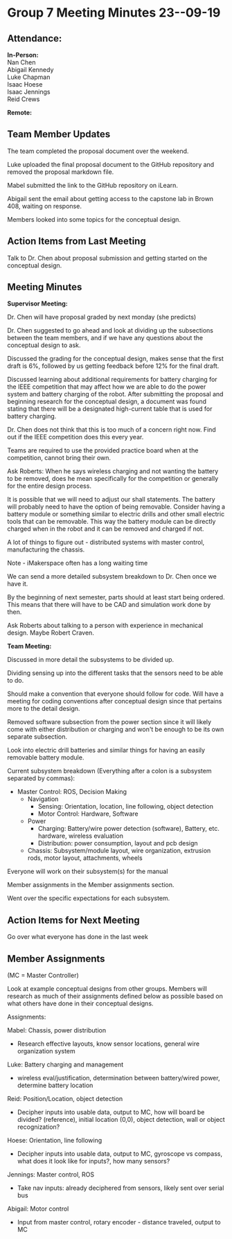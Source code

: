 # Group 7 Meeting Minutes 23--09-19

## Attendance:

**In-Person:**\
Nan Chen\
Abigail Kennedy\
Luke Chapman\
Isaac Hoese\
Isaac Jennings\
Reid Crews

**Remote:**


## Team Member Updates

The team completed the proposal document over the weekend. 

Luke uploaded the final proposal document to the GitHub repository and removed the proposal markdown file.

Mabel submitted the link to the GitHub repository on iLearn. 

Abigail sent the email about getting access to the capstone lab in Brown 408, waiting on response.

Members looked into some topics for the conceptual design.

## Action Items from Last Meeting

Talk to Dr. Chen about proposal submission and getting started on the conceptual design.

## Meeting Minutes

**Supervisor Meeting:**

Dr. Chen will have proposal graded by next monday (she predicts)

Dr. Chen suggested to go ahead and look at dividing up the subsections between the team members, and if we have any questions about the conceptual design to ask.

Discussed the grading for the conceptual design, makes sense that the first draft is 6%, followed by us getting feedback before 12% for the final draft.

Discussed learning about additional requirements for battery charging for the IEEE competition that may affect how we are able to do the power system and battery charging of the robot. After submitting the proposal and beginning research for the conceptual design, a document was found stating that there will be a designated high-current table that is used for battery charging. 

Dr. Chen does not think that this is too much of a concern right now. Find out if the IEEE competition does this every year.

Teams are required to use the provided practice board when at the competition, cannot bring their own.

Ask Roberts: When he says wireless charging and not wanting the battery to be removed, does he mean specifically for the competition or generally for the entire design process.

It is possible that we will need to adjust our shall statements. The battery will probably need to have the option of being removable. Consider having a battery module or something similar to electric drills and other small electric tools that can be removable. This way the battery module can be directly charged when in the robot and it can be removed and charged if not.

A lot of things to figure out - distributed systems with master control, manufacturing the chassis.

Note - iMakerspace often has a long waiting time

We can send a more detailed subsystem breakdown to Dr. Chen once we have it.

By the beginning of next semester, parts should at least start being ordered. This means that there will have to be CAD and simulation work done by then.

Ask Roberts about talking to a person with experience in mechanical design. Maybe Robert Craven.

**Team Meeting:**

Discussed in more detail the subsystems to be divided up.

Dividing sensing up into the different tasks that the sensors need to be able to do.

Should make a convention that everyone should follow for code. Will have a meeting for coding conventions after conceptual design since that pertains more to the detail design.

Removed software subsection from the power section since it will likely come with either distribution or charging and won't be enough to be its own separate subsection.

Look into electric drill batteries and similar things for having an easily removable battery module.

Current subsystem breakdown (Everything after a colon is a subsystem separated by commas):

- Master Control: ROS, Decision Making
	+ Navigation
		* Sensing: Orientation, location, line following, object detection
		* Motor Control: Hardware, Software
	+ Power
		* Charging: Battery/wire power detection (software), Battery, etc. hardware, wireless evaluation
		* Distribution: power consumption, layout and pcb design
	+ Chassis: Subsystem/module layout, wire organization, extrusion rods, motor layout, attachments, wheels
	
Everyone will work on their subsystem(s) for the manual

Member assignments in the Member assignments section.

Went over the specific expectations for each subsystem.

## Action Items for Next Meeting

Go over what everyone has done in the last week

## Member Assignments

(MC = Master Controller)

Look at example conceptual designs from other groups. Members will research as much of their assignments defined below as possible based on what others have done in their conceptual designs.

Assignments:

Mabel: Chassis, power distribution
- Research effective layouts, know sensor locations, general wire organization system

Luke: Battery charging and management
- wireless eval/justification, determination between battery/wired power, determine battery location

Reid: Position/Location, object detection
- Decipher inputs into usable data, output to MC, how will board be divided? (reference), initial location (0,0), object detection, wall or object recognization?

Hoese: Orientation, line following
- Decipher inputs into usable data, output to MC, gyroscope vs compass, what does it look like for inputs?, how many sensors?

Jennings: Master control, ROS
- Take nav inputs: already deciphered from sensors, likely sent over serial bus

Abigail: Motor control
- Input from master control, rotary encoder - distance traveled, output to MC
 